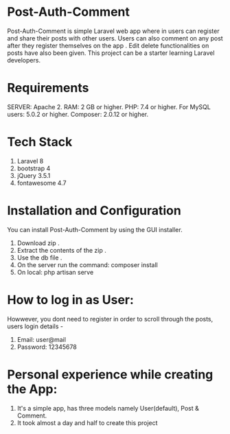 # Post-Auth-Comment


Post-Auth-Comment is simple Laravel web app where in users can register and share their posts with other users. Users can also comment on any post after they register themselves on the app . Edit delete functionalities on posts have also been given. This project can be a starter learning Laravel developers.

# Requirements


SERVER: Apache 2.
RAM: 2 GB or higher.
PHP: 7.4 or higher.
For MySQL users: 5.0.2 or higher.
Composer: 2.0.12 or higher.


# Tech Stack


1. Laravel 8
2. bootstrap 4
3. jQuery 3.5.1
4. fontawesome 4.7


# Installation and Configuration


You can install Post-Auth-Comment by using the GUI installer.
1. Download zip .
2. Extract the contents of the zip .
3. Use the db file .
4. On the server run the command: composer install 
5. On local: php artisan serve
   
# How to log in as User:


Howwever, you dont need to register in order to scroll through the posts,
users login details -

1. Email: user@mail
2. Password: 12345678

# Personal experience while creating the App:


1. It's a simple app, has three models namely User(default), Post & Comment. 
2. It took almost a day and half to create this project
